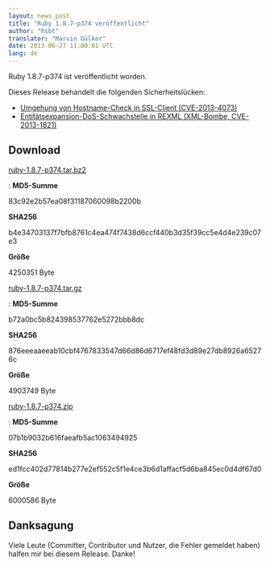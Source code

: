 ```yaml
---
layout: news_post
title: "Ruby 1.8.7-p374 veröffentlicht"
author: "hsbt"
translator: "Marvin Gülker"
date: 2013-06-27 11:00:01 UTC
lang: de
---
```


Ruby 1.8.7-p374 ist veröffentlicht worden.

Dieses Release behandelt die folgenden Sicherheitslücken:

* [Umgehung von Hostname-Check in SSL-Client (CVE-2013-4073)][1]
* [Entitätsexpansion-DoS-Schwachstelle in REXML (XML-Bombe, CVE-2013-1821)][2]

## Download

[ruby-1.8.7-p374.tar.bz2][3]

: **MD5-Summe**

  83c92e2b57ea08f31187060098b2200b

  **SHA256**

  b4e34703137f7bfb8761c4ea474f7438d6ccf440b3d35f39cc5e4d4e239c07e3

  **Größe**

  4250351 Byte

[ruby-1.8.7-p374.tar.gz][4]

: **MD5-Summe**

  b72a0bc5b824398537762e5272bbb8dc

  **SHA256**

  876eeeaaeeab10cbf4767833547d66d86d6717ef48fd3d89e27db8926a65276c

  **Größe**

  4903749 Byte

[ruby-1.8.7-p374.zip][5]

: **MD5-Summe**

  07b1b9032b616faeafb5ac1063494925

  **SHA256**

  ed1fcc402d77814b277e2ef552c5f1e4ce3b6d1affacf5d6ba845ec0d4df67d0

  **Größe**

  6000586 Byte

## Danksagung

Viele Leute (Committer, Contributor und Nutzer, die Fehler gemeldet
haben) halfen mir bei diesem Release. Danke!

[1]: /de/news/2013/06/27/hostname-check-bypassing-vulnerability-in-openssl-client-cve-2013-4073/
[2]: /de/news/2013/02/23/rexml-bombe/
[3]: ftp://ftp.ruby-lang.org/pub/ruby/1.8/ruby-1.8.7-p374.tar.bz2
[4]: ftp://ftp.ruby-lang.org/pub/ruby/1.8/ruby-1.8.7-p374.tar.gz
[5]: ftp://ftp.ruby-lang.org/pub/ruby/1.8/ruby-1.8.7-p374.zip
